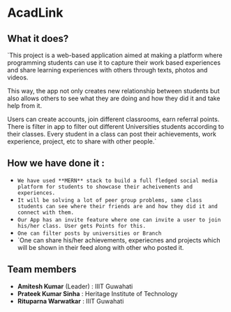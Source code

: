 # AcadLink

## What it does?

`This project is a web-based application aimed at making a platform where programming students can use it to capture their work based experiences and share learning experiences with others through texts, photos and videos.

This way, the app not only creates new relationship between students but also allows others to see what they are doing and how they did it and take help from it.

Users can create accounts, join different classrooms, earn referral points. There is filter in app to filter out different Universities students according to their classes. Every student in a class can post their achievements, work experience, project, etc to share with other people.`

## How we have done it :

- `We have used **MERN** stack to build a full fledged social media platform for students to showcase their acheivements and experiences.`
- `It will be solving a lot of peer group problems, same class students can see where their friends are and how they did it and connect with them.`
- `Our App has an invite feature where one can invite a user to join his/her class. User gets Points for this.`
- `One can filter posts by universities or Branch`
- `One can share his/her achievements, experiecnes and projects which will be shown in their feed along with other who posted it.

## Team members
- **Amitesh Kumar** (Leader)   : IIIT Guwahati
- **Prateek Kumar Sinha**     : Heritage Institute of Technology
- **Rituparna Warwatkar**      : IIIT Guwahati
